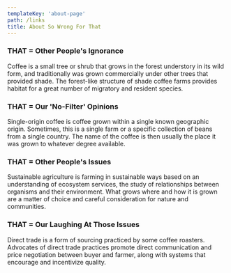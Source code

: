 ```yaml
---
templateKey: 'about-page'
path: /links
title: About So Wrong For That
---
```

### THAT = Other People's Ignorance
Coffee is a small tree or shrub that grows in the forest understory in its wild form, and traditionally was grown commercially under other trees that provided shade. The forest-like structure of shade coffee farms provides habitat for a great number of migratory and resident species.

### THAT = Our 'No-Filter' Opinions
Single-origin coffee is coffee grown within a single known geographic origin. Sometimes, this is a single farm or a specific collection of beans from a single country. The name of the coffee is then usually the place it was grown to whatever degree available.

### THAT = Other People's Issues
Sustainable agriculture is farming in sustainable ways based on an understanding of ecosystem services, the study of relationships between organisms and their environment. What grows where and how it is grown are a matter of choice and careful consideration for nature and communities.

### THAT = Our Laughing At Those Issues
Direct trade is a form of sourcing practiced by some coffee roasters. Advocates of direct trade practices promote direct communication and price negotiation between buyer and farmer, along with systems that encourage and incentivize quality.

